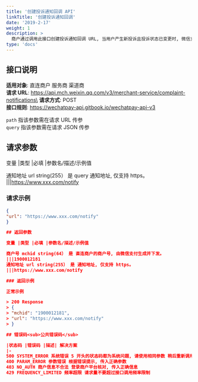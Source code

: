 ```yaml
---
title: '创建投诉通知回调 API'
linkTitle: '创建投诉通知回调'
date: '2019-2-17'
weight: 1
description: >
  商户通过调用此接口创建投诉通知回调 URL, 当用户产生新投诉且投诉状态已变更时, 微信支付会通过回 调 URL 通知商户。对于服务商、渠道商, 会收到所有子商户的投诉信息推送。
type: 'docs'
---
```


## 接口说明

**适用对象**: 直连商户 服务商 渠道商\
**请求 URL**: https://api.mch.weixin.qq.com/v3/merchant-service/complaint-notifications\
**请求方式**: POST\
**接口规则**: https://wechatpay-api.gitbook.io/wechatpay-api-v3

`path` 指该参数需在请求 URL 传参\
`query` 指该参数需在请求 JSON 传参

## 请求参数

变量 |类型 |必填 |参数名/描述/示例值

通知地址 url string(255） 是 query 通知地址, 仅支持 https。
|||https://www.xxx.com/notify

### 请求示例

```json
{
"url": "https://www.xxx.com/notify"
}

## 返回参数

变量 |类型 |必填 |参数名/描述/示例值

商户号 mchid string(64） 是 直连商户的商户号, 由微信支付生成并下发。
|||1900012181
通知地址 url string(255） 是 通知地址, 仅支持 https。
|||https://www.xxx.com/notify

### 返回示例

正常示例

> 200 Response
> {
> "mchid": "1900012181",
> "url": "https://www.xxx.com/notify"
> }

## 错误码<sub>公共错误码</sub>

|状态码 |错误码 |描述| 解决方案
|-
500 SYSTEM_ERROR 系统错误 5 开头的状态码都为系统问题, 请使用相同参数 稍后重新调用
400 PARAM_ERROR 参数错误 根据错误提示, 传入正确参数
403 NO_AUTH 商户信息不合法 登录商户平台核对, 传入正确信息
429 FREQUENCY_LIMITED 频率超限 请求量不要超过接口调用频率限制
```
